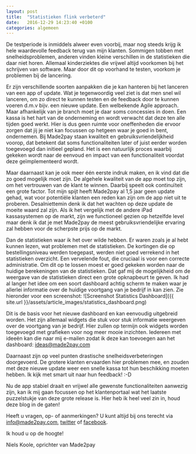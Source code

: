 ```yaml
---
layout: post
title:  "Statistieken flink verbeterd"
date:   2016-12-29 14:23:40 +0100
categories: algemeen
---
```

De testperiode is inmiddels alweer even voorbij, maar nog steeds krijg ik hele waardevolle feedback terug van mijn klanten. Sommigen tobben met snelheidsproblemen, anderen vinden kleine verschillen in de statistieken die daar niet horen. Allemaal kinderziektes die vrijwel altijd voorkomen bij het schrijven van software. Maar door dit op voorhand te testen, voorkom je problemen bij de lancering.

Er zijn verschillende soorten aanpakken die je kan hanteren bij het lanceren van een app of update. Wat je tegenwoordig veel ziet is dat men snel wil lanceren, om zo direct te kunnen testen en de feedback door te kunnen voeren d.m.v bijv. een nieuwe update. Een welbekende Agile approach. Maar afhankelijk van je branch moet je daar soms concessies in doen. Een kassa is het hart van de onderneming en wordt verwacht dat deze ten alle tijden goed werkt. Hier is dus geen ruimte voor oneffenheden die ervoor zorgen dat jij je niet kan focussen op hetgeen waar je goed in bent, ondernemen. Bij Made2pay staan kwaliteit en gebruiksvriendelijkheid voorop, dat betekent dat soms functionaliteiten later of juist eerder worden toegevoegd dan initieel gepland. Het is een natuurlijk proces waarbij gekeken wordt naar de eenvoud en impact van een functionaliteit voordat deze geïmplementeerd wordt. 

Maar daarnaast kan je ook meer één eerste indruk maken, en ik vind dat die zo goed mogelijk moet zijn. De algehele kwaliteit van de app moet top zijn, om het vertrouwen van de klant te winnen. Daarbij speelt ook continuïteit een grote factor. Tot mijn spijt heeft Made2pay al 1,5 jaar geen update gehad, wat voor potentiële klanten een reden kan zijn om de app niet uit te proberen. Desalniettemin denk ik dat het wachten op deze update de moeite waard zal zijn. Als ik het vergelijk met de andere iPad kassasystemen op de markt, zijn we functioneel gezien op hetzelfde level maar denk ik dat je met Made2pay de meest gebruiksvriendelijke ervaring zal hebben voor de scherpste prijs op de markt.

Dan de statistieken waar ik het over wilde hebben. Er waren zoals je al hebt kunnen lezen, wat problemen met de statistieken. De kortingen die op bestellingsniveau werden toegepast, werden niet goed verrekend in het statistieken overzicht. Een vervelende fout, die cruciaal is voor een correcte administratie. Om dit op te lossen moest er goed gekeken worden naar de huidige berekeningen van de statistieken. Dat gaf mij de mogelijkheid om de weergave van de statistieken direct een grote opknapbeurt te geven. Ik had al langer het idee om een soort dashboard achtig scherm te maken waar je allerlei informatie over de huidige voortgang van je bedrijf in kan zien. Zie hieronder voor een screenshot:
![Screenshot Statistics Dashboard]({{ site.url }}/assets/article_images/statistics_dashboard.png)

Dit is de basis voor het nieuwe dashboard en kan eenvoudig uitgebreid worden. Het zijn allemaal widgets die stuk voor stuk informatie weergeven over de voortgang van je bedrijf. Hier zullen op termijn ook widgets worden toegevoegd met grafieken voor nog meer mooie inzichten. Iedereen met ideeën kan die naar mij e-mailen zodat ik deze kan toevoegen aan het dashboard: [ideas@made2pay.com](mailto:ideas@made2pay.com "ideas@made2pay.com")

Daarnaast zijn op veel punten drastische snelheidsverbeteringen doorgevoerd. De grotere klanten ervaarden hier problemen mee, en zouden met deze nieuwe update weer een snelle kassa tot hun beschikking moeten hebben. Ik kijk met smart uit naar hun feedback! :-D

Nu de app stabiel draait en vrijwel alle gewenste functionaliteiten aanwezig zijn, kan ik mij gaan focussen op het klantenportaal wat het laatste puzzelstukje van deze grote release is. Hier heb ik heel veel zin in, houd deze blog in de gaten!


Heeft u vragen, op- of aanmerkingen? U kunt altijd bij ons terecht via [info@made2pay.com](mailto:info@made2pay.com "email"), [twitter](https://twitter.com/made2pay "@made2pay") of [facebook](https://www.facebook.com/made2pay "Made2pay").

Ik houd u op de hoogte!

Niels Koole, oprichter van Made2pay
